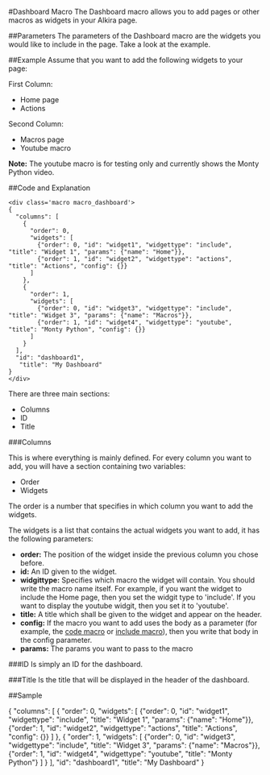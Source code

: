 #Dashboard Macro
The Dashboard macro allows you to add pages or other macros as widgets in your Alkira page.


##Parameters
The parameters of the Dashboard macro are the widgets you would like to include in the page. Take a look at the example.


##Example
Assume that you want to add the following widgets to your page:

First Column:

* Home page
* Actions

Second Column:

* Macros page
* Youtube macro

__Note:__ The youtube macro is for testing only and currently shows the Monty Python video.

##Code and Explanation

    <div class='macro macro_dashboard'>
    {
      "columns": [
        {
          "order": 0,
          "widgets": [
            {"order": 0, "id": "widget1", "widgettype": "include", "title": "Widget 1", "params": {"name": "Home"}},
            {"order": 1, "id": "widget2", "widgettype": "actions", "title": "Actions", "config": {}}
          ]
        },
        {
          "order": 1,
          "widgets": [
            {"order": 0, "id": "widget3", "widgettype": "include", "title": "Widget 3", "params": {"name": "Macros"}},
            {"order": 1, "id": "widget4", "widgettype": "youtube", "title": "Monty Python", "config": {}}
          ]
        }
      ],
      "id": "dashboard1",
       "title": "My Dashboard"
    }
    </div>

There are three main sections:

* Columns
* ID
* Title


###Columns

This is where everything is mainly defined. For every column you want to add, you will have a section containing two variables:

* Order
* Widgets

The order is a number that specifies in which column you want to add the widgets.

The widgets is a list that contains the actual widgets you want to add, it has the following parameters:

* __order:__ The position of the widget inside the previous column you chose before.
* __id:__ An ID given to the widget.
* __widgittype:__ Specifies which macro the widget will contain. You should write the macro name itself. For example, if you want the widget to include the Home page, then you set the widgit type to 'include'. If you want to display the youtube widgit, then you set it to 'youtube'.
* __title:__ A title which shall be given to the widget and appear on the header.
* __config:__ If the macro you want to add uses the body as a parameter (for example, the [code macro][] or [include macro][]), then you write that body in the config parameter.
* __params:__ The params you want to pass to the macro


###ID
Is simply an ID for the dashboard.


###Title
Is the title that will be displayed in the header of the dashboard.


##Sample

<div class="macro macro_dashboard">
{
    "columns": [
      {
        "order": 0,
        "widgets": [
          {"order": 0, "id": "widget1", "widgettype": "include", "title": "Widget 1", "params": {"name": "Home"}},
          {"order": 1, "id": "widget2", "widgettype": "actions", "title": "Actions", "config": {}}
        ]
      },
      {
        "order": 1,
        "widgets": [
          {"order": 0, "id": "widget3", "widgettype": "include", "title": "Widget 3", "params": {"name": "Macros"}},
          {"order": 1, "id": "widget4", "widgettype": "youtube", "title": "Monty Python"}
        ]
      }
    ], 
    "id": "dashboard1", 
    "title": "My Dashboard"
}
</div>

[code macro]: /sampleapp/#/alkiradocs/MacroCode
[include macro]: /sampleapp/#/alkiradocs/MacroInclude
